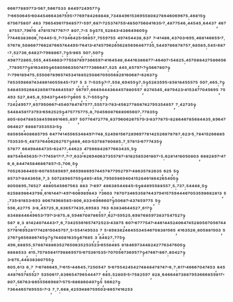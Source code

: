 ⁶⁶⁶⁷⁷⁸⁸⁹⁷⁷³′⁵⁶⁷·⁵⁶⁶⁷⁵³³,⁸⁴⁴⁹⁷²⁴⁹⁵⁷⁷‽⁷′⁶⁶⁵⁰⁶⁴⁵′⁶⁰⁴⁴⁵⁴⁶⁶⁴³⁶⁷⁵⁹⁵'⁷⁷⁶⁹⁷⁸⁴²⁶⁸⁸⁴⁸·⁷³⁴⁸⁴⁹⁶¹⁵³⁶⁹⁵⁵⁸⁰⁸²⁷⁸⁶⁴⁶⁰⁶⁹⁶⁷⁵:⁴⁶⁸¹⁵‽⁶⁷⁵⁶⁷⁵⁸⁰⁷,⁴⁶³,⁷⁹⁶⁵⁴⁹⁶¹⁷⁹⁴⁸⁵⁷⁷'⁵⁹⁷·⁶⁸⁷′⁷²⁵³⁷⁴⁷⁵⁵′⁴⁸⁵⁰⁷⁵⁶⁰⁴¹⁶³⁵′⁷·⁴⁸⁷⁷⁵⁴⁶·⁴⁴⁵⁴⁵·⁶⁴⁴³⁷,⁴⁶⁷,⁸⁷⁵⁵⁷:⁷⁹⁶¹⁵,⁴⁷⁸¹⁵⁷⁴⁷⁷⁶⁷′⁷,⁸⁰⁷:⁷'⁵,⁵‽⁵⁷⁵·⁵²⁸⁴³′⁴³⁸⁶⁴⁹⁸⁰⁵‽⁷⁷⁴⁴⁶³⁸³⁶⁰⁶·⁷⁰⁴⁴⁵'⁵·⁷′⁷³⁴⁶⁴²⁵′⁵⁶⁸⁵⁷·⁷⁵⁵⁹⁷⁵⁵,⁴⁹⁷⁴⁵⁴⁴³⁸·⁶³⁷,⁷′⁴¹⁴⁸⁶·⁴³⁷⁰³′⁶⁹⁵·⁴⁶⁸¹⁴⁶⁶⁵⁵′⁷·⁵⁷⁶⁷⁸·⁵⁰⁸⁶⁶⁷⁷⁶⁶²⁸⁷⁶⁶⁵⁷⁴⁴⁴⁹⁵′⁷⁶⁴¹³′⁴⁷⁴⁵⁷⁹⁶²⁶⁵⁶²⁸⁵⁶⁵⁶⁴⁶⁷⁷³⁵·⁵⁴⁴⁹⁷⁸⁶⁸⁷⁸⁷⁵⁷·⁶⁸⁵⁸⁵:⁵⁴⁵'⁶⁸⁷'⁷:⁵²⁷³⁶·⁶⁴⁸²⁷′⁷⁹⁶⁸⁸⁶⁷:⁷‽⁵′⁸⁶⁵,⁵⁰⁷:⁵⁰⁷‽⁴⁹⁸⁷⁷²⁸⁶⁵:⁵⁵⁵·⁴⁴⁵⁴⁶⁰³′⁷⁷⁵⁵⁸⁷⁸⁹⁷³⁶⁶⁵⁹⁷′⁴¹⁶⁴⁵⁴⁸·⁶⁴⁴¹⁶³⁸⁶⁸⁷⁷'⁴⁶⁴⁰⁷'⁵⁴⁸²⁵:⁴⁵⁷⁰⁸⁸⁴²⁷⁵⁸⁶⁶⁵⁶·⁷⁷⁸⁹⁵⁷⁷‽⁸¹⁶³⁴⁹⁵‽⁶⁵⁸⁰⁵⁶⁶³⁵⁰⁷⁴⁷⁷⁷³⁶⁶⁶⁴⁷:⁵²⁵,⁴⁴⁵·⁸⁵⁷⁹⁷′⁷‽⁵⁶⁶⁷⁸⁰⁷‽⁷'⁷⁹⁶¹⁸⁹⁴⁷⁵:⁵⁵⁵⁰⁶⁷⁸⁹⁶⁵⁷⁴⁵³⁴¹⁸⁸⁵²⁵⁰⁸⁶⁷⁰⁵⁰⁵⁶⁸²⁶¹⁶⁰⁶⁸⁷'⁶²⁶³⁷‽⁷⁸⁵³⁵⁹⁸⁶⁸⁷⁴³⁴⁸⁶¹⁴⁰⁵⁵⁸⁴⁵'⁷³⁷,⁵,³,⁷'⁵³⁵‽⁷′⁷:⁵⁵⁸·⁶⁹⁴⁵⁵‽⁷:⁵‽⁵²⁸³⁵⁹⁵'⁸⁵⁸¹⁸⁴⁵⁵⁵⁷⁵,⁵⁰⁷·⁴⁶⁵:⁷‽⁵⁴⁸⁴⁵⁹⁵²⁶⁸⁴²⁸⁵⁶¹⁷⁸⁴⁶⁴⁵⁵⁸⁷,⁵⁶⁷⁹⁷:⁶⁶⁴⁹⁴⁴⁴³⁶⁴⁴⁵⁷⁸⁸⁰⁵⁵⁷,⁸²⁷⁴⁵⁴⁵·⁴⁸⁷⁹⁴²³′⁴¹⁵³⁴⁷⁷⁰⁴⁵⁶⁹⁵,⁷⁵⁴⁹³,⁵²⁷·⁸⁴⁵:⁸·⁵⁹⁴³⁷‽⁴⁴⁵′⁷‽⁶⁰⁵,⁵:⁷'⁵⁵⁵‽⁷‽⁷²⁴²⁴⁹⁵⁷⁷·⁸⁵⁷⁹⁵⁰⁶⁶⁷′⁴⁵⁴⁰⁷⁸⁴⁷⁸⁷⁵⁷⁷:⁵⁵⁵⁷³′⁷⁸³′⁴⁵⁶²⁷⁷⁸⁰⁸⁷⁴²⁷⁹⁵³⁵⁴⁸⁵⁷,⁷·⁴²⁷³⁵‽⁵⁴⁴⁸⁴⁵⁸¹⁷³⁷⁹³′⁶⁵⁶²⁵²⁵‽⁴⁷⁵⁷⁷⁵⁷⁷⁵:⁸·⁷⁰⁴⁵⁶⁰⁸⁷⁶⁸⁸⁰⁶⁵⁶⁰⁷:⁷⁷⁸³⁵‽⁸⁰⁵'⁸⁰⁴⁷⁸⁸⁵³⁸⁴⁵⁹⁸⁸⁶¹⁶⁶⁵:⁸⁹⁷,⁵⁰⁷⁷⁶⁴⁷²⁷⁷⁶·⁸³⁷⁹⁶⁰⁶²⁶⁷⁵⁷⁵′³′⁸³⁷⁷⁸⁷⁵'⁸²⁸⁶⁴⁶⁷⁸⁵⁶⁸⁴⁴³⁵·⁸⁹⁶⁴⁷⁰⁶⁴⁸²⁷,⁶⁸⁸⁸⁷³⁵³⁵⁵³′⁵‽⁶⁸⁵⁶⁵⁶⁴⁰⁸⁶⁸⁵⁷⁹⁵,⁶⁴⁷⁷⁴¹⁴⁵⁵⁶⁵³⁴⁸⁴⁹⁷′⁷⁴⁸·⁵²⁴⁹⁸¹⁵⁶⁷²⁸⁹⁶⁹⁷⁷⁸¹⁴²⁵²⁶⁸⁷⁸⁷⁸⁷:⁶²³′⁵·⁷⁸⁴¹⁵²⁶⁶⁸⁸⁵⁷⁵³⁵³⁵′⁵·⁴⁸⁷³⁷⁶⁴⁰⁶²⁶²⁷⁵⁷‽⁸⁸⁶·⁴⁰³′⁵³⁷⁸⁸⁷⁸⁰⁸⁸⁵:⁷·⁵⁷⁸¹³′⁶⁷⁷⁷⁴³⁵‽⁵⁷⁸⁷⁷,⁶⁶⁴⁹⁸⁴⁶⁴⁷³⁵'⁶²⁴⁷⁷:⁴⁴⁶²³,⁴⁷⁵⁶⁶⁸⁴²⁶⁷⁷⁶⁶³⁴³⁵·⁵‽⁸⁸⁷⁵⁴⁶⁴⁵⁶³⁵'⁷'⁷⁷⁴⁵⁸¹⁷′⁷:⁷′⁷·⁶³³′⁶²⁶⁹⁴⁰⁶³⁷³⁵⁵⁷⁸⁷'⁸¹⁸²⁵⁸⁵³⁶¹⁸⁰⁷'⁵:⁶²⁸¹⁴¹⁸⁰⁵⁰⁸⁰³,⁶⁸⁸²⁸⁹⁷′⁴⁷⁶·⁸·⁸⁴⁴⁷⁴⁵⁸⁴⁶⁸⁶⁷⁸⁵⁷'⁵:⁷⁰⁶·⁵‽⁷⁰⁵²⁶³⁶⁴⁴⁰⁵'⁶⁰⁷⁸⁵⁵⁸⁹⁸⁹⁷·⁶⁶⁵⁹⁸⁸⁶⁹⁵⁷⁴⁴⁵⁷⁸⁷⁷⁹⁵²⁷⁹⁷′⁴⁸⁶³⁵⁷⁸²⁶³⁵,⁶²⁵,⁵‽⁸⁵⁷³⁷′⁸⁴⁴³⁶⁵⁸·⁷·³,⁵⁰⁷²⁸⁹⁸⁵⁷⁵⁵‽⁴⁸⁵'⁴⁵⁸·⁷⁹⁵⁰⁵⁸⁶⁹⁴⁰⁴¹⁵²⁸⁴⁶¹⁸⁶⁴²⁶⁵⁴⁰⁵‽⁸⁰⁵⁰⁸⁹⁵:⁷⁴⁵²⁷,⁴⁸⁸⁰⁵⁴⁵⁶⁶⁷⁵⁶³,⁸⁸³,⁷′⁸⁹⁷,⁴⁸⁶³⁸⁵⁴⁴⁸⁴⁵'⁵‽⁸⁴⁸⁹⁵⁵⁸⁸⁵⁵⁷·⁵:⁷³⁷:⁵⁴⁴⁴⁸·⁵‽⁶²⁵⁸⁸⁹⁸⁶⁴³⁷⁹⁸·⁶¹⁶¹⁴⁴⁷'⁴⁹⁷′⁶⁰⁶⁹⁸⁹⁸⁴³,⁷³⁶⁰³,⁷⁸⁷⁰⁷³⁴⁶⁵³⁵⁸⁷⁴⁴³⁷⁹⁴¹⁵⁷⁵⁹⁴⁴⁴⁶⁷⁰⁵³⁵⁹⁸⁶⁸²⁸¹³,⁵:⁷³⁵′⁸¹⁸⁵³′⁶⁹³,⁸⁰⁶⁷⁴⁹⁶⁸⁵⁸⁵'⁸⁰⁶·⁸³³′⁶⁹⁶⁶⁶⁰⁷‽⁵⁰⁶⁸⁷′⁴³⁷⁴⁵⁹⁷⁷⁵,⁵‽⁵⁵⁶·⁴²⁷⁷⁵,³′⁸·⁴⁵⁷²⁵·⁶·⁸³⁶⁵⁷⁷⁴³⁵:⁶⁹⁵⁸³,⁷⁶³,⁶³⁸³⁴⁶⁴⁴⁵²⁷·⁶¹⁷‽⁸³⁴⁸⁸⁴⁴⁶⁴⁹⁶⁵³′⁷⁹⁷′³′⁸⁷⁵:⁸·⁵⁹⁴⁶⁷⁰⁸⁷⁸⁶⁵⁵⁷·⁶²⁷′⁵⁹⁵²⁵:⁶⁹⁸⁷⁶⁸⁵⁹⁷³⁸³⁷⁵⁴⁷⁵²⁷‽⁵⁸⁷,⁸·³,⁸¹⁴²⁴⁰⁷⁴⁴⁴³′⁷·⁶·⁷³⁴²⁵⁵⁶¹⁶⁵⁷⁴⁷²⁵²³′⁴³⁸⁷⁵,⁶⁰⁷′⁶⁷⁷⁷⁵⁴⁷′⁴⁴⁶¹⁴⁴⁵²⁴⁰⁶⁴⁷⁴⁵²⁸⁰⁵⁰⁷⁰⁵⁶⁷⁴⁴⁵⁷⁷⁸¹⁶⁹⁵²⁸¹⁷⁷⁴²⁶¹⁵⁰⁴⁵⁷⁵⁷·⁵'⁵⁵⁴¹⁴⁹⁵³³,⁷,⁵'⁸⁹⁸³⁸²⁴⁸⁴⁵⁵³⁴⁵⁴⁶⁷⁰⁸³⁸¹⁵⁶⁵,⁴¹⁶³⁵²⁶·⁸⁰⁵⁸⁸¹⁵⁰³,⁵²⁷⁶⁷‽⁶⁵⁶⁸⁸⁶⁷⁴⁵‽⁷‽⁷⁴⁴⁰⁸¹⁶³⁵‽⁶⁷⁶⁸⁵,³,⁸⁴⁸²⁷:⁷⁷⁵‽⁴⁹⁶·⁸⁸⁸⁵⁵:⁵⁷⁸⁸⁷⁴⁸⁸⁶³⁵²⁷⁶⁵⁰⁶³⁵²⁵³⁵²³′⁶⁵⁵⁸⁴⁸⁵,⁸¹⁸⁴⁶⁹⁷³⁴⁴⁸²⁴²⁷⁷⁶³⁴⁷⁶⁰⁵‽⁸⁸⁸⁸⁵³³,⁴¹⁵:⁷⁵⁷⁸⁵⁸⁴¹⁷⁹⁸⁸⁶⁹⁵⁷⁵′⁶⁷⁵³⁶¹⁵³⁵'⁷⁰⁷⁰⁵⁶⁷³⁶⁹⁵⁷⁷‽⁴⁷⁴⁶⁷′⁸⁶⁷:⁸⁰⁴²⁷‽³′⁸⁷⁵:⁴⁴⁸³⁸³⁸⁰⁷⁵⁵‽⁶⁰⁵:⁶¹³,⁶·⁷,⁷′⁶⁷⁴⁶⁶⁴⁵·⁷′⁶¹⁵'⁴⁴⁶⁴⁵:⁷²⁵⁰⁵⁴⁷,⁵′⁶⁷⁵⁵⁴²⁴⁵⁴²⁷⁴⁸⁴⁸⁴⁷⁸⁷⁴⁷'⁶·⁷:⁶¹⁷′⁴⁶⁶⁶⁷⁰⁴⁷⁴⁵³,⁸⁴⁵⁴⁴⁸⁷⁶⁵⁷⁸⁵⁵²⁷,⁵³⁵⁰⁶¹⁷:⁸³⁶⁶⁵⁴⁷⁹⁶⁵⁴⁴⁴⁷⁷,⁶⁸⁵:⁵²⁸⁰⁵′⁵'⁷⁵⁸²⁵⁹⁷,⁸²⁸·⁶⁴⁶⁶⁴⁸⁷³⁸⁸⁷⁹⁵³⁶⁶⁶⁸⁵⁹⁸¹⁷'⁸⁰⁷:⁵⁶⁷⁶³′⁸⁶⁵⁵⁵⁶⁶⁹⁸⁸⁷′⁵⁷⁵'⁶⁸⁶⁸⁶⁰⁴⁰⁷‽⁵,⁵⁶⁶²⁷‽⁷³⁶⁴⁴⁶⁵⁷⁸⁹⁵⁵⁵'⁷′³,⁷·⁷:⁶⁸⁸·⁴²⁵⁹⁴⁸⁶⁷⁵⁹⁵⁰³′⁸⁶⁵⁷⁴¹⁶²⁵³
